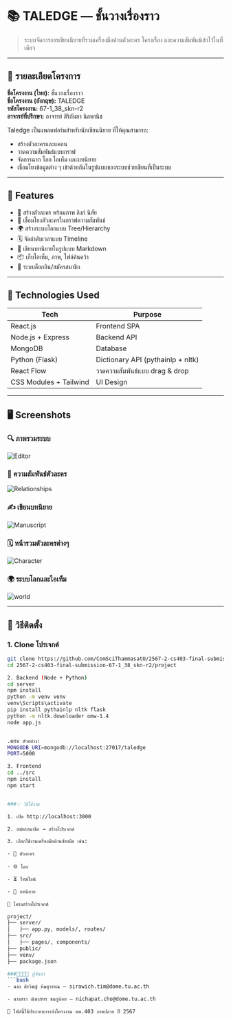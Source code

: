 # 📚 TALEDGE — ชั้นวางเรื่องราว

> ระบบจัดการการเขียนนิยายที่รวมเครื่องมือด้านตัวละคร โครงเรื่อง และความสัมพันธ์เข้าไว้ในที่เดียว

---

## 📖 รายละเอียดโครงการ

**ชื่อโครงงาน (ไทย):** ชั้นวางเรื่องราว  
**ชื่อโครงงาน (อังกฤษ):** TALEDGE  
**รหัสโครงงาน:** 67-1_38_skn-r2  
**อาจารย์ที่ปรึกษา:** อาจารย์ สิริกันยา นิลพานิช  

Taledge เป็นแพลตฟอร์มสำหรับนักเขียนนิยาย ที่ให้คุณสามารถ:

- สร้างตัวละครและแคลน
- วาดความสัมพันธ์แบบกราฟ
- จัดการฉาก โลก ไอเท็ม และบทนิยาย
- เชื่อมโยงข้อมูลต่าง ๆ เข้าด้วยกันในรูปแบบของระบบช่วยเขียนที่เป็นระบบ

---

## 🎯 Features

- 👤 สร้างตัวละคร พร้อมภาพ ลิงก์ นิสัย
- 🧬 เชื่อมโยงตัวละครในกราฟความสัมพันธ์
- 🌍 สร้างระบบโลกแบบ Tree/Hierarchy
- 🗓 จัดลำดับเวลาแบบ Timeline
- 📝 เขียนบทนิยายในรูปแบบ Markdown
- 📦 เก็บไอเท็ม, ภาพ, ไฟล์ค้นคว้า
- 🔐 ระบบล็อกอิน/สมัครสมาชิก

---

## 🧰 Technologies Used

| Tech | Purpose |
|------|--------|
| React.js | Frontend SPA |
| Node.js + Express | Backend API |
| MongoDB | Database |
| Python (Flask) | Dictionary API (pythainlp + nltk) |
| React Flow | วาดความสัมพันธ์แบบ drag & drop |
| CSS Modules + Tailwind | UI Design |

---

## 🖥 Screenshots

### 🔍 ภาพรวมระบบ
![Editor](./screenshots/Editor.png) 

### 🧩 ความสัมพันธ์ตัวละคร
![Relationships](./screenshots/Relationships.png) 

### ✍️ เขียนบทนิยาย
![Manuscript](./screenshots/Manuscript.png) 

### 🗓 หน้ารวมตัวละครต่างๆ 
![Character](./screenshots/Character.png)

### 🌍 ระบบโลกและไอเท็ม
![world](./screenshots/world.png)

---

## 🚀 วิธีติดตั้ง

### 1. Clone โปรเจกต์

```bash
git clone https://github.com/ComSciThammasatU/2567-2-cs403-final-submission-67-1_38_skn-r2.git
cd 2567-2-cs403-final-submission-67-1_38_skn-r2/project

2. Backend (Node + Python)
cd server
npm install
python -m venv venv
venv\Scripts\activate
pip install pythainlp nltk flask
python -m nltk.downloader omw-1.4
node app.js


.env ตัวอย่าง:
MONGODB_URI=mongodb://localhost:27017/taledge
PORT=5000

3. Frontend
cd ../src
npm install
npm start


###💡 วิธีใช้งาน

1. เปิด http://localhost:3000

2. สมัครสมาชิก → สร้างโปรเจกต์

3. เลือกใช้งานเครื่องมือด้านซ้ายมือ เช่น:

- 🧍 ตัวละคร  
    
- 🌐 โลก

- ⏳ ไทม์ไลน์

- 🧾 บทนิยาย

📂 โครงสร้างโปรเจกต์

project/
├── server/
│   ├── app.py, models/, routes/
├── src/
│   ├── pages/, components/
├── public/
├── venv/
├── package.json

###👨‍👩‍👧‍👦 ผู้จัดทำ
```bash
- นาย สิรวิชญ์ ทิมสุวรรณ — sirawich.tim@dome.tu.ac.th

- นางสาว ณิชาภัทร ชมภูน้อย — nichapat.cho@dome.tu.ac.th

📌 ไฟล์นี้ใช้ประกอบการส่งโครงงาน คพ.403 ภาคปลาย ปี 2567